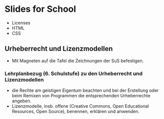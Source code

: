 # Slides for School

- Licenses
- HTML
- CSS

## Urheberrecht und Lizenzmodellen

- Mit Magneten auf die Tafel die Zeichnungen der SuS befestigen.

### Lehrplanbezug (6. Schulstufe) zu den Urheberrecht und Lizenzmodellen

- die Rechte am geistigen Eigentum beachten und bei der Erstellung oder beim Remixen von Programmen die entsprechenden Urheberrechte angeben.
- Lizenzmodelle, insb. offene (Creative Commons, Open Educational Resources, Open Source), benennen, erklären und anwenden.
